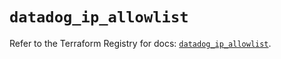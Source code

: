 # `datadog_ip_allowlist`

Refer to the Terraform Registry for docs: [`datadog_ip_allowlist`](https://registry.terraform.io/providers/datadog/datadog/3.53.0/docs/resources/ip_allowlist).
